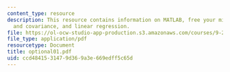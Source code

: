 ```yaml
---
content_type: resource
description: This resource contains information on MATLAB, free your mind, variance
  and covariance, and linear regression.
file: https://ol-ocw-studio-app-production.s3.amazonaws.com/courses/9-29j-introduction-to-computational-neuroscience-spring-2004/ccd4841531479d369a3e669edff5c65d_optional01.pdf
file_type: application/pdf
resourcetype: Document
title: optional01.pdf
uid: ccd48415-3147-9d36-9a3e-669edff5c65d
---
```

